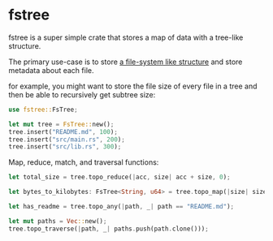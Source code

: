 # fstree

fstree is a super simple crate that stores a map of data with a tree-like structure.

The primary use-case is to store [a file-system like structure](https://github.com/j6k4m8/rclonedirstat) and store metadata about each file.

for example, you might want to store the file size of every file in a tree and then be able to recursively get subtree size:

```rust
use fstree::FsTree;

let mut tree = FsTree::new();
tree.insert("README.md", 100);
tree.insert("src/main.rs", 200);
tree.insert("src/lib.rs", 300);
```

Map, reduce, match, and traversal functions:

```rust
let total_size = tree.topo_reduce(|acc, size| acc + size, 0);

let bytes_to_kilobytes: FsTree<String, u64> = tree.topo_map(|size| size / 1024);

let has_readme = tree.topo_any(|path, _| path == "README.md");

let mut paths = Vec::new();
tree.topo_traverse(|path, _| paths.push(path.clone()));
```
